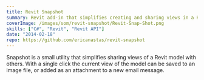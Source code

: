 ```yaml
---
title: Revit Snapshot
summary: Revit add-in that simplifies creating and sharing views in a Revit model
coverImage: /images/som/revit-snapshot/Revit-Snap-Shot.png
skills: ["C#", "Revit", "Revit API"]
date: "2014-02-18"
repo: https://github.com/ericanastas/revit-snapshot
---
```


Snapshot is a small utility that simplifies sharing views of a Revit model with others. With a single click the current view of the model can be saved to an image file, or added as an attachment to a new email message.
